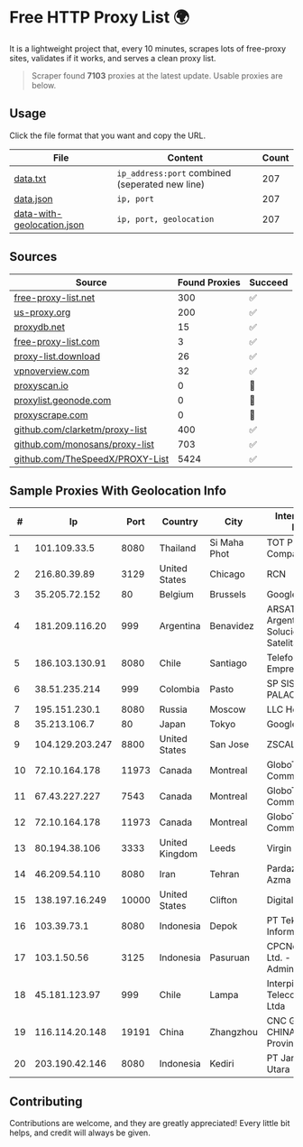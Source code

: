 
# Free HTTP Proxy List 🌍

It is a lightweight project that, every 10 minutes, scrapes lots of free-proxy sites, validates if it works, and serves a clean proxy list.


> Scraper found **7103** proxies at the latest update. Usable proxies are below.

## Usage

Click the file format that you want and copy the URL.


|File|Content|Count|
|----|-------|-----|
|[data.txt](https://raw.githubusercontent.com/themiralay/Proxy-List-World/master/data.txt)|`ip_address:port` combined (seperated new line)|207|
|[data.json](https://raw.githubusercontent.com/themiralay/Proxy-List-World/master/data.json)|`ip, port`|207|
|[data-with-geolocation.json](https://raw.githubusercontent.com/themiralay/Proxy-List-World/master/data-with-geolocation.json)|`ip, port, geolocation`|207|

## Sources

|Source|Found Proxies|Succeed|
|------|-------------|-------|
|[free-proxy-list.net](https://free-proxy-list.net)|300|✅|
|[us-proxy.org](https://www.us-proxy.org)|200|✅|
|[proxydb.net](http://proxydb.net)|15|✅|
|[free-proxy-list.com](https://free-proxy-list.com/?page=&port=&type%5B%5D=http&type%5B%5D=https&up_time=0&search=Search)|3|✅|
|[proxy-list.download](https://www.proxy-list.download/HTTP)|26|✅|
|[vpnoverview.com](https://vpnoverview.com/privacy/anonymous-browsing/free-proxy-servers)|32|✅|
|[proxyscan.io](https://www.proxyscan.io)|0|🚫|
|[proxylist.geonode.com](https://proxylist.geonode.com/api/proxy-list?limit=300&page=1&sort_by=lastChecked&sort_type=desc&protocols=http,https)|0|🚫|
|[proxyscrape.com](https://api.proxyscrape.com/v2/?request=displayproxies&protocol=http&timeout=10000&country=all&ssl=all&anonymity=all)|0|🚫|
|[github.com/clarketm/proxy-list](https://raw.githubusercontent.com/clarketm/proxy-list/master/proxy-list-raw.txt)|400|✅|
|[github.com/monosans/proxy-list](https://raw.githubusercontent.com/monosans/proxy-list/main/proxies/http.txt)|703|✅|
|[github.com/TheSpeedX/PROXY-List](https://raw.githubusercontent.com/TheSpeedX/PROXY-List/master/http.txt)|5424|✅|


## Sample Proxies With Geolocation Info

|#|Ip|Port|Country|City|Internet Service Provider|
|-|--|----|-------|----|-------------------------|
|1|101.109.33.5|8080|Thailand|Si Maha Phot|TOT Public Company Limited|
|2|216.80.39.89|3129|United States|Chicago|RCN|
|3|35.205.72.152|80|Belgium|Brussels|Google LLC|
|4|181.209.116.20|999|Argentina|Benavidez|ARSAT - Empresa Argentina de Soluciones Satelitales S.A|
|5|186.103.130.91|8080|Chile|Santiago|Telefonica Empresas|
|6|38.51.235.214|999|Colombia|Pasto|SP SISTEMAS PALACIOS LTDA|
|7|195.151.230.1|8080|Russia|Moscow|LLC Home Me MC|
|8|35.213.106.7|80|Japan|Tokyo|Google LLC|
|9|104.129.203.247|8800|United States|San Jose|ZSCALER, INC.|
|10|72.10.164.178|11973|Canada|Montreal|GloboTech Communications|
|11|67.43.227.227|7543|Canada|Montreal|GloboTech Communications|
|12|72.10.164.178|11973|Canada|Montreal|GloboTech Communications|
|13|80.194.38.106|3333|United Kingdom|Leeds|Virgin Media Limited|
|14|46.209.54.110|8080|Iran|Tehran|Pardazeshgar Ray Azma Co. Ltd.|
|15|138.197.16.249|10000|United States|Clifton|DigitalOcean, LLC|
|16|103.39.73.1|8080|Indonesia|Depok|PT Teknologi Gema Informasi|
|17|103.1.50.56|3125|Indonesia|Pasuruan|CPCNet Hong Kong Ltd. - IP Administrator|
|18|45.181.123.97|999|Chile|Lampa|Interpit Telecomunicaciones Ltda|
|19|116.114.20.148|19191|China|Zhangzhou|CNC Group CHINA169 Neimeng Province Network|
|20|203.190.42.146|8080|Indonesia|Kediri|PT Jaring Lintas Utara|



## Contributing

Contributions are welcome, and they are greatly appreciated! Every
little bit helps, and credit will always be given.

